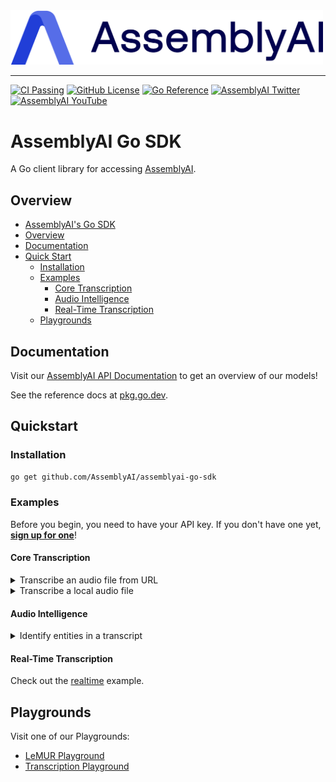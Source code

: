 <img src="https://github.com/AssemblyAI/assemblyai-go-sdk/blob/master/assemblyai.png?raw=true" width="500"/>

---

[![CI Passing](https://github.com/AssemblyAI/assemblyai-go-sdk/actions/workflows/test.yml/badge.svg)](https://github.com/AssemblyAI/assemblyai-go-sdk/actions/workflows/test.yml)
[![GitHub License](https://img.shields.io/github/license/AssemblyAI/assemblyai-go-sdk)](https://github.com/AssemblyAI/assemblyai-go-sdk/blob/master/LICENSE)
[![Go Reference](https://pkg.go.dev/badge/github.com/AssemblyAI/assemblyai-go-sdk.svg)](https://pkg.go.dev/github.com/AssemblyAI/assemblyai-go-sdk)
[![AssemblyAI Twitter](https://img.shields.io/twitter/follow/AssemblyAI?label=%40AssemblyAI&style=social)](https://twitter.com/AssemblyAI)
[![AssemblyAI YouTube](https://img.shields.io/youtube/channel/subscribers/UCtatfZMf-8EkIwASXM4ts0A)](https://www.youtube.com/@AssemblyAI)

# AssemblyAI Go SDK

A Go client library for accessing [AssemblyAI](https://assemblyai.com).

## Overview

- [AssemblyAI's Go SDK](#assemblyai-go-sdk)
- [Overview](#overview)
- [Documentation](#documentation)
- [Quick Start](#quick-start)
  - [Installation](#installation)
  - [Examples](#examples)
    - [Core Transcription](#core-transcription)
    - [Audio Intelligence](#audio-intelligence)
    - [Real-Time Transcription](#real-time-transcription)
  - [Playgrounds](#playgrounds)

## Documentation

Visit our [AssemblyAI API Documentation](https://www.assemblyai.com/docs) to get an overview of our models!

See the reference docs at [pkg.go.dev](https://pkg.go.dev/github.com/AssemblyAI/assemblyai-go-sdk).

## Quickstart

### Installation

```bash
go get github.com/AssemblyAI/assemblyai-go-sdk
```

### Examples

Before you begin, you need to have your API key. If you don't have one yet, [**sign up for one**](https://www.assemblyai.com/dashboard/signup)!

#### Core Transcription

<details>
    <summary>Transcribe an audio file from URL</summary>

```go
package main

import (
	"context"
	"log"
	"os"

	"github.com/AssemblyAI/assemblyai-go-sdk"
)

func main() {
	apiKey := os.Getenv("ASSEMBLYAI_API_KEY")

	ctx := context.Background()

	audioURL := "https://example.org/audio.mp3"

	client := assemblyai.NewClient(apiKey)

	transcript, err := client.Transcripts.TranscribeFromURL(ctx, audioURL, nil)
	if err != nil {
		log.Fatal("Something bad happened:", err)
	}

	log.Println(transcript.Text)
}
```

</details>
<details>
    <summary>Transcribe a local audio file</summary>

```go
package main

import (
	"context"
	"log"
	"os"

	"github.com/AssemblyAI/assemblyai-go-sdk"
)

func main() {
	apiKey := os.Getenv("ASSEMBLYAI_API_KEY")

	ctx := context.Background()

	client := assemblyai.NewClient(apiKey)

	f, err := os.Open("./my-local-audio-file.wav")
	if err != nil {
		log.Fatal("Couldn't open audio file:", err)
	}
	defer f.Close()

	transcript, err := client.Transcripts.TranscribeFromReader(ctx, f, nil)
	if err != nil {
		log.Fatal("Something bad happened:", err)
	}

	log.Println(transcript.Text)
}
```

</details>

#### Audio Intelligence

<details>
    <summary>Identify entities in a transcript</summary>

```go
package main

import (
	"context"
	"log"
	"os"

	"github.com/AssemblyAI/assemblyai-go-sdk"
)

func main() {
	apiKey := os.Getenv("ASSEMBLYAI_API_KEY")

	ctx := context.Background()

	audioURL := "https://example.org/audio.mp3"

	client := assemblyai.NewClient(apiKey)

	opts := &assemblyai.TranscriptSubmitOptions{
		EntityDetection: true,
	}

	transcript, err := client.Transcripts.TranscribeFromURL(ctx, audioURL, opts)
	if err != nil {
		log.Fatal("Something bad happened:", err)
	}

	for _, entity := range transcript.Entities {
		log.Println(entity.Text)
		log.Println(entity.Type)
		log.Printf("Timestamp: %v - %v", entity.Start, entity.End)
	}
}
```

</details>

#### Real-Time Transcription

Check out the [realtime](./examples/realtime) example.

## Playgrounds

Visit one of our Playgrounds:

- [LeMUR Playground](https://www.assemblyai.com/playground/v2/source)
- [Transcription Playground](https://www.assemblyai.com/playground)
